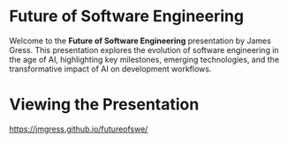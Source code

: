 
# Future of Software Engineering

Welcome to the **Future of Software Engineering** presentation by James Gress. This presentation explores the evolution of software engineering in the age of AI, highlighting key milestones, emerging technologies, and the transformative impact of AI on development workflows.

# Viewing the Presentation
https://jmgress.github.io/futureofswe/
